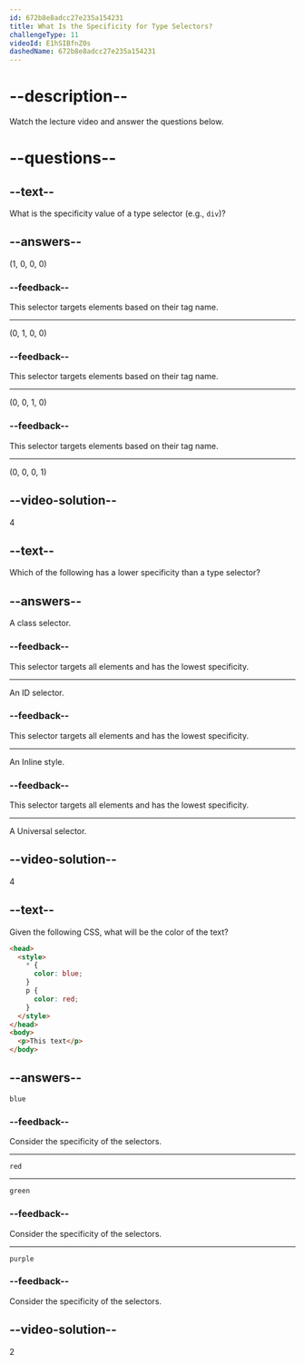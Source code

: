 ```yaml
---
id: 672b8e8adcc27e235a154231
title: What Is the Specificity for Type Selectors?
challengeType: 11
videoId: E1hSIBfnZ0s
dashedName: 672b8e8adcc27e235a154231
---
```


# --description--

Watch the lecture video and answer the questions below.

# --questions--

## --text--

What is the specificity value of a type selector (e.g., `div`)?

## --answers--

(1, 0, 0, 0)

### --feedback--

This selector targets elements based on their tag name.

---

(0, 1, 0, 0)

### --feedback--

This selector targets elements based on their tag name.

---

(0, 0, 1, 0)

### --feedback--

This selector targets elements based on their tag name.

---

(0, 0, 0, 1)

## --video-solution--

4

## --text--

Which of the following has a lower specificity than a type selector?

## --answers--

A class selector.

### --feedback--

This selector targets all elements and has the lowest specificity.

---

An ID selector.

### --feedback--

This selector targets all elements and has the lowest specificity.

---

An Inline style.

### --feedback--

This selector targets all elements and has the lowest specificity.

---

A Universal selector.

## --video-solution--

4

## --text--

Given the following CSS, what will be the color of the text?

```html
<head>
  <style>
    * {
      color: blue;
    }
    p {
      color: red;
    }
  </style>
</head>
<body>
  <p>This text</p>
</body>
```

## --answers--

`blue`

### --feedback--

Consider the specificity of the selectors.

---

`red`

---

`green`

### --feedback--

Consider the specificity of the selectors.

---

`purple`

### --feedback--

Consider the specificity of the selectors.

## --video-solution--

2
